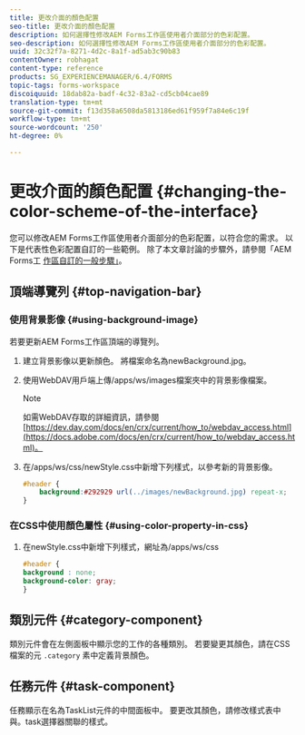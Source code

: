 ```yaml
---
title: 更改介面的顏色配置
seo-title: 更改介面的顏色配置
description: 如何選擇性修改AEM Forms工作區使用者介面部分的色彩配置。
seo-description: 如何選擇性修改AEM Forms工作區使用者介面部分的色彩配置。
uuid: 32c32f7a-8271-4d2c-8a1f-ad5ab3c90b83
contentOwner: robhagat
content-type: reference
products: SG_EXPERIENCEMANAGER/6.4/FORMS
topic-tags: forms-workspace
discoiquuid: 18dab82a-badf-4c32-83a2-cd5cb04cae89
translation-type: tm+mt
source-git-commit: f13d358a6508da5813186ed61f959f7a84e6c19f
workflow-type: tm+mt
source-wordcount: '250'
ht-degree: 0%

---
```



# 更改介面的顏色配置 {#changing-the-color-scheme-of-the-interface}

您可以修改AEM Forms工作區使用者介面部分的色彩配置，以符合您的需求。 以下是代表性色彩配置自訂的一些範例。 除了本文章討論的步驟外，請參閱「AEM Forms工 [作區自訂的一般步驟」](/help/forms/using/generic-steps-html-workspace-customization.md)。

## 頂端導覽列 {#top-navigation-bar}

### 使用背景影像 {#using-background-image}

若要更新AEM Forms工作區頂端的導覽列。

1. 建立背景影像以更新顏色。 將檔案命名為newBackground.jpg。
1. 使用WebDAV用戶端上傳/apps/ws/images檔案夾中的背景影像檔案。

   >[!NOTE]
   >
   >如需WebDAV存取的詳細資訊，請參閱 [https://dev.day.com/docs/en/crx/current/how_to/webdav_access.html](https://docs.adobe.com/docs/en/crx/current/how_to/webdav_access.html)。

1. 在/apps/ws/css/newStyle.css中新增下列樣式，以參考新的背景影像。

   ```css
   #header {
       background:#292929 url(../images/newBackground.jpg) repeat-x;
   }
   ```

### 在CSS中使用顏色屬性 {#using-color-property-in-css}

1. 在newStyle.css中新增下列樣式，網址為/apps/ws/css

   ```css
   #header {
   background : none;
   background-color: gray;
   }
   ```

## 類別元件 {#category-component}

類別元件會在左側面板中顯示您的工作的各種類別。 若要變更其顏色，請在CSS檔案的元 `.category` 素中定義背景顏色。

## 任務元件 {#task-component}

任務顯示在名為TaskList元件的中間面板中。 要更改其顏色，請修改樣式表中與。task選擇器關聯的樣式。
